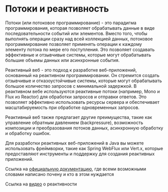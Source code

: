 # Потоки и реактивность

Потоки (или потоковое программирование) - это парадигма программирования, которая позволяет обрабатывать данные в виде последовательности событий или элементов. Вместо того, чтобы выполнять операции сразу над всей коллекцией данных, потоковое программирование позволяет применять операции к каждому элементу потока по мере его поступления. Это позволяет создавать эффективные и отзывчивые системы, которые могут обрабатывать большие объемы данных или асинхронные события.

Реактивный веб - это подход к разработке веб-приложений, основанный на реактивном программировании. Он стремится создать отзывчивые и отказоустойчивые системы, которые могут обрабатывать большое количество запросов с минимальной задержкой. В реактивном вебе используются реактивные потоки (например, Mono и Flux из Reactor) для обработки запросов и отправки ответов. Это позволяет эффективно использовать ресурсы сервера и обеспечивает масштабируемость при обработке одновременных запросов.

Реактивный веб также предлагает другие преимущества, такие как управление обратным давлением (backpressure), возможность композиции и преобразования потоков данных, асинхронную обработку и обработку ошибок.

Для разработки реактивных веб-приложений в Java вы можете использовать фреймворки, такие как Spring WebFlux или Vert.x, которые предоставляют инструменты и поддержку для создания реактивных приложений.

Ссылка на [официальную документацию](https://projectreactor.io/docs/core/release/reference/), 
где всеми возможными словами написано почену и кто в этом нуждается

Ссылка на [видео](https://www.youtube.com/watch?v=77-wOZs2nPE) о реактивности
